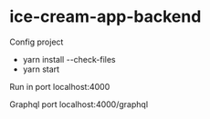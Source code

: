 # ice-cream-app-backend

Config project

- yarn install --check-files
- yarn start 

Run in port localhost:4000

Graphql port localhost:4000/graphql
